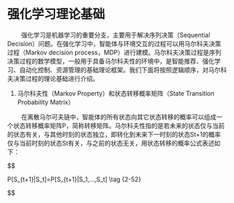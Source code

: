# 强化学习理论基础

&ensp;&ensp;&ensp;&ensp;
强化学习是机器学习的重要分支，主要用于解决序列决策（Sequential Decision）问题。在强化学习中，智能体与环境交互的过程可以用马尔科夫决策过程（Markov decision process，MDP）进行建模。马尔科夫决策过程是序列决策过程的数学模型，一般用于具备马尔科夫性的环境中，是智能推荐、强化学习、自动化控制、资源管理的基础理论框架。我们下面将按照逻辑顺序，对马尔科夫决策过程的理论基础进行介绍。

1. 马尔科夫性（Markov Property）和状态转移概率矩阵（State Transition Probability Matrix）

&ensp;&ensp;&ensp;&ensp;
在离散马尔可夫链中，智能体的所有状态向其它状态转移的概率可以组成一个状态转移概率矩阵P，简称转移矩阵。马尔科夫性指的是若未来的状态仅与当前的状态有关，与其他时刻的状态独立，即转化到未来下一时刻的状态St+1的概率仅与当前时刻的状态St有关，与之前的状态无关，用状态转移的概率公式表述如下：

$$

P[S_{t+1}|S_t]=P[S_{t+1}|S_1,...,S_t] \tag {2-52}

$$

